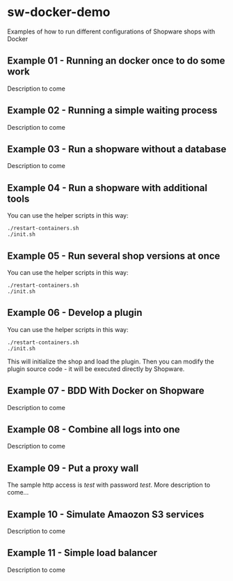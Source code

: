 # sw-docker-demo
Examples of how to run different configurations of Shopware shops with Docker 

## Example 01 - Running an docker once to do some work
Description to come

## Example 02 - Running a simple waiting process
Description to come

## Example 03 - Run a shopware without a database
Description to come

## Example 04 - Run a shopware with additional tools
You can use the helper scripts in this way:
```
./restart-containers.sh
./init.sh
```

## Example 05 - Run several shop versions at once
You can use the helper scripts in this way:
```
./restart-containers.sh
./init.sh
```

## Example 06 - Develop a plugin
You can use the helper scripts in this way:
```
./restart-containers.sh
./init.sh
```
This will initialize the shop and load the plugin. Then you can modify the plugin source code - it will be executed directly by Shopware.

## Example 07 - BDD With Docker on Shopware
Description to come

## Example 08 - Combine all logs into one
Description to come

## Example 09 - Put a proxy wall 
The sample http access is *test* with password *test*.
More description to come...

## Example 10 - Simulate Amaozon S3 services
Description to come

## Example 11 - Simple load balancer
Description to come
